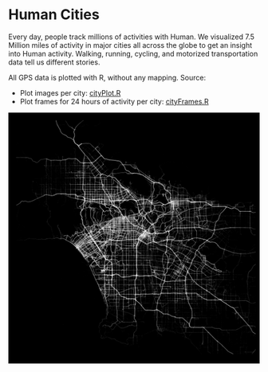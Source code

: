 # Human Cities
Every day, people track millions of activities with Human. We visualized 7.5 Million miles of activity in major cities all across the globe to get an insight into Human activity. Walking, running, cycling, and motorized transportation data tell us different stories.

All GPS data is plotted with R, without any mapping. Source:

* Plot images per city: [cityPlot.R](cityPlot.R)
* Plot frames for 24 hours of activity per city: [cityFrames.R](cityFrames.R)

![Los Angeles: Motorized Transport](output/losangeles-mode1-opacity0025.png "Los Angeles: Motorized Transport")
